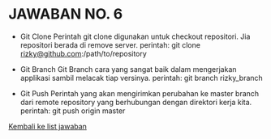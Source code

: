 <H1>JAWABAN NO. 6</H1>

* Git Clone
    Perintah git clone digunakan untuk checkout repositori. Jia repositori berada di remove server.
    perintah:
    git clone rizky@github.com:/path/to/repository

* Git Branch
    Git Branch cara yang sangat baik dalam mengerjakan applikasi sambil melacak tiap versinya.
    perintah:
    git branch rizky_branch

* Git Push
    Perintah yang akan mengirimkan perubahan ke master branch dari remote repository yang berhubungan dengan direktori kerja kita.
    perintah:
    git push origin master

[Kembali ke list jawaban](https://github.com/rizkykhiply/DevopsEngineerBatch4/blob/master/README.md)